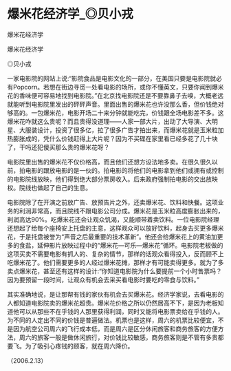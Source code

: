 # 爆米花经济学_◎贝小戎

爆米花经济学

爆米花经济学

◎贝小戎

一家电影院的网站上说:“影院食品是电影文化的一部分，在美国只要是电影院就必有Popcorn。若想在街边寻觅一处看电影的场所，或你不懂英文，只要你闻到爆米花的香味便可容易地找到电影院。”在北京找电影院还是不要靠鼻子去嗅，大概老远就能听到电影院里发出的砰砰声音。里面出售的爆米花也许没那么香，但价钱绝对够高的。一包爆米花，电影开场二十来分钟就能吃完，价钱跟全场电影差不多。这爆米花咋就这么贵呢？而且贵得没道理——人家一部大片，出动了大导演、大明星、大服装设计，投资了很多亿，拉了很多广告才拍出来，而爆米花就是玉米粒加热膨胀成的，凭什么价钱赶得上大片呢？因为不买碟在家里看已经多花了几十块了，干吗还犯傻买那么贵的爆米花呀？

电影院里出售的爆米花不仅价格高，而且他们还想方设法地多卖。在很久很久以前，拍电影的跟放电影的是一伙的。拍电影的将他们的电影拿到他们或拥有或控制的电影院线放映，他们得到绝大部分票房收入。后来政府强制拍电影的交出放映权。院线也做起了自己的生意。

电影院除了在开演之前放广告、放预告片之外，还卖爆米花、饮料和快餐。这项业务的利润非常高，而且院线不跟电影公司分成。爆米花是玉米粒高度膨胀出来的，利润高达90%。吃爆米花还会让观众饥渴，又能顺带着卖饮料。一位电影院经理还想起了给每个座椅安上托盘的主意，这样观众可以放好饮料，起身去买更多爆米花，于是托盘被誉为“声音之后最重要的技术革新”。他还会给爆米花上的黄油加更多的食盐，延伸影片放映过程中的“爆米花—可乐—爆米花”循环。电影院老板做的这项买卖不需要电影有抓人的、复杂的情节，那样的话观众看得投入，反而顾不上吃爆米花了。他们需要更多的人经过爆米花摊，那样才有可能卖得更多。就为了多卖点爆米花，甚至还有这样的设计:“你知道电影院为什么要提前一个小时售票吗？因为要预留一段时间，让观众有机会去采买看电影时要吃的零食与饮料。”

其实准确地说，是让那帮有钱的家伙有机会去买爆米花。经济学家说，去看电影的人都知道电影院卖的爆米花超贵。爆米花价格之所以仍然居高不下，是因为老板知道他可以从那些不在乎钱的人那里获得利润，同时又能将电影票卖给在乎钱的人。为不同的人定出不同的价钱是普遍做法。机票也是这样，周六的机票比较便宜，不是因为航空公司周六的飞行成本低，而是周六是区分休闲旅客和商务旅客的方便方法，周六的旅客一般是做休闲旅行，对价钱比较敏感，商务旅客则是不管有多贵都要飞。为了吸引心疼钱的顾客，就在周六降价。

（2006.2.13）